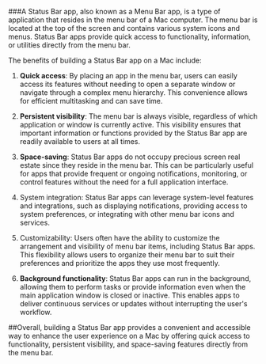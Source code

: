 ###A Status Bar app, also known as a Menu Bar app, is a type of application that resides in the menu bar of a Mac computer. The menu bar is located at the top of the screen and contains various system icons and menus. Status Bar apps provide quick access to functionality, information, or utilities directly from the menu bar.

The benefits of building a Status Bar app on a Mac include:

1. **Quick access**: By placing an app in the menu bar, users can easily access its features without needing to open a separate window or navigate through a complex menu hierarchy. This convenience allows for efficient multitasking and can save time.

2. **Persistent visibility**: The menu bar is always visible, regardless of which application or window is currently active. This visibility ensures that important information or functions provided by the Status Bar app are readily available to users at all times.

3. **Space-saving**: Status Bar apps do not occupy precious screen real estate since they reside in the menu bar. This can be particularly useful for apps that provide frequent or ongoing notifications, monitoring, or control features without the need for a full application interface.

4. System integration: Status Bar apps can leverage system-level features and integrations, such as displaying notifications, providing access to system preferences, or integrating with other menu bar icons and services.

5. Customizability: Users often have the ability to customize the arrangement and visibility of menu bar items, including Status Bar apps. This flexibility allows users to organize their menu bar to suit their preferences and prioritize the apps they use most frequently.

6. **Background functionality**: Status Bar apps can run in the background, allowing them to perform tasks or provide information even when the main application window is closed or inactive. This enables apps to deliver continuous services or updates without interrupting the user's workflow.

##Overall, building a Status Bar app provides a convenient and accessible way to enhance the user experience on a Mac by offering quick access to functionality, persistent visibility, and space-saving features directly from the menu bar.